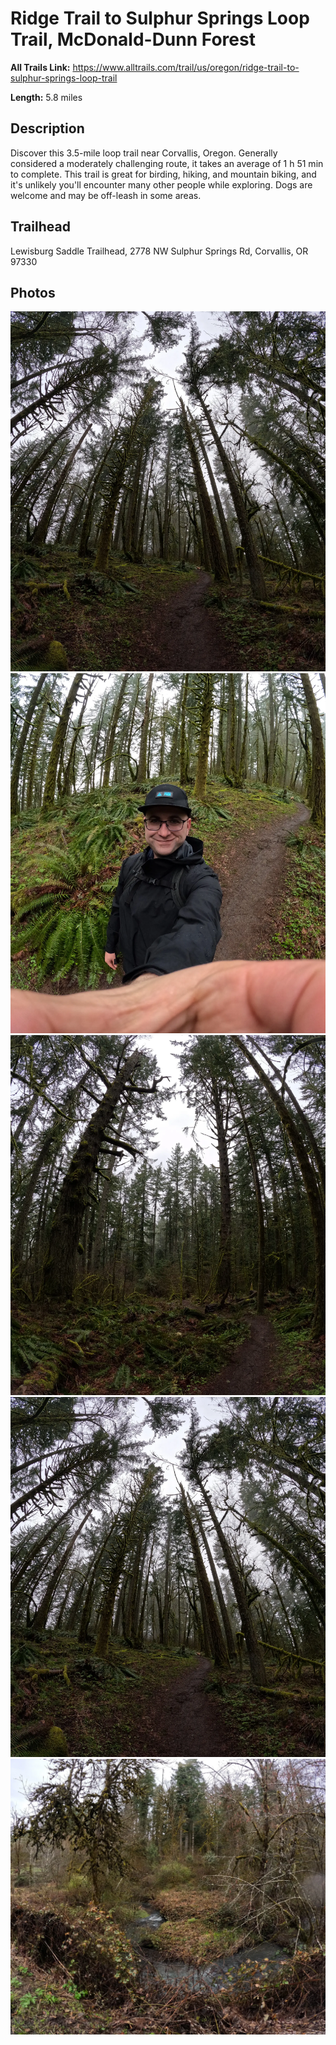 # Ridge Trail to Sulphur Springs Loop Trail, McDonald-Dunn Forest

**All Trails Link:** https://www.alltrails.com/trail/us/oregon/ridge-trail-to-sulphur-springs-loop-trail

**Length:** 5.8 miles

## Description

Discover this 3.5-mile loop trail near Corvallis, Oregon. Generally considered a moderately challenging route, it takes an average of 1 h 51 min to complete. This trail is great for birding, hiking, and mountain biking, and it's unlikely you'll encounter many other people while exploring. Dogs are welcome and may be off-leash in some areas.

## Trailhead

Lewisburg Saddle Trailhead, 2778 NW Sulphur Springs Rd, Corvallis, OR 97330

## Photos

![Photo 1](./media/1.webp)
![Photo 2](./media/2.webp)
![Photo 3](./media/3.webp)
![Photo 4](./media/4.webp)
![Photo 5](./media/5.webp)
